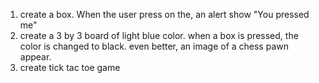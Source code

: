 1) create a box. When the user press on the, an alert show "You pressed me"
2) create a 3 by 3 board of light blue color. when a box is pressed, the color is changed to black. even better, an image of a chess pawn appear.
3) create tick tac toe game
